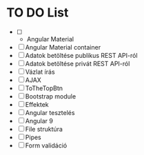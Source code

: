 # TO DO List
- [ ] - Angular Material
- [ ] Angular Material container
- [ ] Adatok betöltése publikus REST API-ról
- [ ] Adatok betöltése privát REST API-ról
- [ ] Vázlat írás
- [ ] AJAX
- [ ] ToTheTopBtn
- [ ] Bootstrap module
- [ ] Effektek
- [ ] Angular tesztelés
- [ ] Angular 9
- [ ] File struktúra
- [ ] Pipes
- [ ] Form validáció
